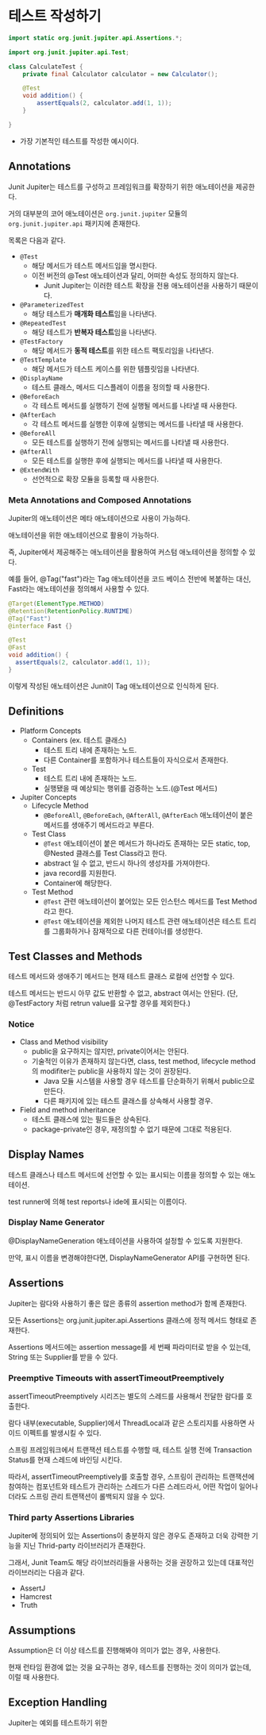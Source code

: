 테스트 작성하기
==
```java
import static org.junit.jupiter.api.Assertions.*;

import org.junit.jupiter.api.Test;

class CalculateTest {
	private final Calculator calculator = new Calculator();

	@Test
	void addition() {
		assertEquals(2, calculator.add(1, 1));
	}

}
```
- 가장 기본적인 테스트를 작성한 예시이다.

## Annotations
Junit Jupiter는 테스트를 구성하고 프레임워크를 확장하기 위한 애노테이션을 제공한다.

거의 대부분의 코어 애노테이션은 `org.junit.jupiter` 모듈의 `org.junit.jupiter.api` 패키지에 존재한다.

목록은 다음과 같다.

- `@Test`
  - 해당 메서드가 테스트 메서드임을 명시한다.
  - 이전 버전의 @Test 애노테이션과 달리, 어떠한 속성도 정의하지 않는다.
    - Junit Jupiter는 이러한 테스트 확장을 전용 애노테이션을 사용하기 때문이다.
- `@ParameterizedTest`
  - 해당 테스트가 **매개화 테스트**임을 나타낸다.
- `@RepeatedTest`
  - 해당 테스트가 **반복자 테스트**임을 나타낸다.
- `@TestFactory`
  - 해당 메서드가 **동적 테스트**를 위한 테스트 팩토리임을 나타낸다.
- `@TestTemplate`
  - 해당 메서드가 테스트 케이스를 위한 템플릿임을 나타낸다.
- `@DisplayName`
  - 테스트 클래스, 메서드 디스플레이 이름을 정의할 때 사용한다.
- `@BeforeEach`
  - 각 테스트 메서드를 실행하기 전에 실행될 메서드를 나타낼 때 사용한다.
- `@AfterEach`
  - 각 테스트 메서드를 실행한 이후에 실행되는 메서드를 나타낼 때 사용한다.
- `@BeforeAll`
  - 모든 테스트를 실행하기 전에 실행되는 메서드를 나타낼 때 사용한다.
- `@AfterAll`
  - 모든 테스트를 실행한 후에 실행되는 메서드를 나타낼 때 사용한다.
- `@ExtendWith`
  - 선언적으로 확장 모듈을 등록할 때 사용한다.

### Meta Annotations and Composed Annotations
Jupiter의 애노테이션은 메타 애노테이션으로 사용이 가능하다.

애노테이션을 위한 애노테이션으로 활용이 가능하다.

즉, Jupiter에서 제공해주는 애노테이션을 활용하여 커스텀 애노테이션을 정의할 수 있다.

예를 들어, @Tag("fast")라는 Tag 애노테이션을 코드 베이스 전반에 복붙하는 대신, Fast라는 애노테이션을 정의해서 사용할 수 있다.
```java
@Target(ElementType.METHOD)
@Retention(RetentionPolicy.RUNTIME)
@Tag("Fast")
@interface Fast {}

@Test
@Fast
void addition() {
  assertEquals(2, calculator.add(1, 1));
}

```
이렇게 작성된 애노테이션은 Junit이 Tag 애노테이션으로 인식하게 된다. 

## Definitions
- Platform Concepts
  - Containers (ex. 테스트 클래스)
    - 테스트 트리 내에 존재하는 노드.
    - 다른 Container를 포함하거나 테스트들이 자식으로서 존재한다.
  - Test
    - 테스트 트리 내에 존재하는 노드.
    - 실행됐을 때 예상되는 행위를 검증하는 노드.(@Test 메서드)
- Jupiter Concepts
  - Lifecycle Method
    - `@BeforeAll`, `@BeforeEach`, `@AfterAll`, `@AfterEach` 애노테이션이 붙은 메서드를 생애주기 메서드라고 부른다.
  - Test Class
    - `@Test` 애노테이션이 붙은 메서드가 하나라도 존재하는 모든 static, top, @Nested 클래스를 Test Class라고 한다.
    - abstract 일 수 없고, 반드시 하나의 생성자를 가져야한다.
    - java record를 지원한다.
    - Container에 해당한다.
  - Test Method
    - `@Test` 관련 애노테이션이 붙어있는 모든 인스턴스 메서드를 Test Method라고 한다.
    - `@Test` 애노테이션을 제외한 나머지 테스트 관련 애노테이션은 테스트 트리를 그룹화하거나 잠재적으로 다른 컨테이너를 생성한다.

## Test Classes and Methods
테스트 메서드와 생애주기 메서드는 현재 테스트 클래스 로컬에 선언할 수 있다.

테스트 메서드는 반드시 아무 값도 반환할 수 없고, abstract 여서는 안된다. (단, @TestFactory 처럼 retrun value를 요구할 경우를 제외한다.)

### Notice
- Class and Method visibility
  - public을 요구하지는 않지만, private이어서는 안된다.
  - 기술적인 이유가 존재하지 않는다면, class, test method, lifecycle method의 modifiter는 public을 사용하지 않는 것이 권장된다.
    - Java 모듈 시스템을 사용할 경우 테스트를 단순화하기 위해서 public으로 만든다.
    - 다른 패키지에 있는 테스트 클래스를 상속해서 사용할 경우.
- Field and method inheritance
  - 테스트 클래스에 있는 필드들은 상속된다.
  - package-private인 경우, 재정의할 수 없기 때문에 그대로 적용된다.

## Display Names
테스트 클래스나 테스트 메서드에 선언할 수 있는 표시되는 이름을 정의할 수 있는 애노테이션.

test runner에 의해 test reports나 ide에 표시되는 이름이다.

### Display Name Generator
@DisplayNameGeneration 애노테이션을 사용하여 설정할 수 있도록 지원한다.

만약, 표시 이름을 변경해야한다면, DisplayNameGenerator API를 구현하면 된다.

## Assertions
Jupiter는 람다와 사용하기 좋은 많은 종류의 assertion method가 함께 존재한다.

모든 Assertions는 org.junit.jupiter.api.Assertions 클래스에 정적 메서드 형태로 존재한다.

Assertions 메서드에는 assertion message를 세 번째 파라미터로 받을 수 있는데, String 또는 Supplier<String>를 받을 수 있다.

### Preemptive Timeouts with assertTimeoutPreemptively
assertTimeoutPreemptively 시리즈는 별도의 스레드를 사용해서 전달한 람다를 호출한다.

람다 내부(executable, Supplier)에서 ThreadLocal과 같은 스토리지를 사용하면 사이드 이펙트를 발생시킬 수 있다.

스프링 프레임워크에서 트랜잭션 테스트를 수행할 때, 테스트 실행 전에 Transaction Status를 현재 스레드에 바인딩 시킨다.

따라서, assertTimeoutPreemptively를 호출할 경우, 스프링이 관리하는 트랜잭션에 참여하는 컴포넌트와 테스트가 관리하는 스레드가 다른 스레드라서, 어떤 작업이 일어나더라도 스프링 관리 트랜잭션이 롤백되지 않을 수 있다.


### Third party Assertions Libraries
Jupiter에 정의되어 있는 Assertions이 충분하지 않은 경우도 존재하고 더욱 강력한 기능을 지닌 Thrid-party 라이브러리가 존재한다.

그래서, Junit Team도 해당 라이브러리들을 사용하는 것을 권장하고 있는데 대표적인 라이브러리는 다음과 같다. 
- AssertJ
- Hamcrest
- Truth

## Assumptions
Assumption은 더 이상 테스트를 진행해봐야 의미가 없는 경우, 사용한다.

현재 런타임 환경에 없는 것을 요구하는 경우, 테스트를 진행하는 것이 의미가 없는데, 이럴 때 사용한다.

## Exception Handling
Jupiter는 예외를 테스트하기 위한 